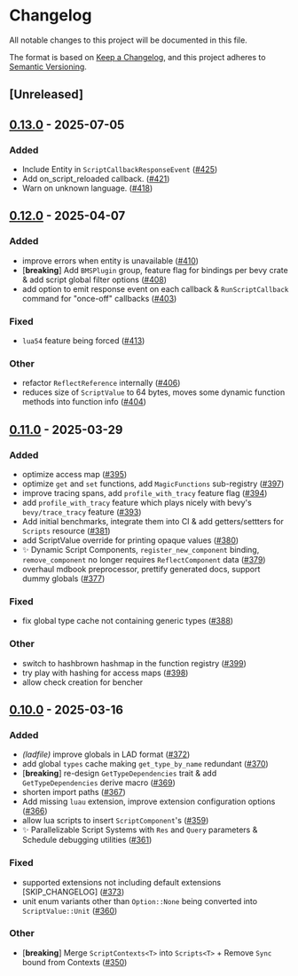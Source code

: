 # Changelog

All notable changes to this project will be documented in this file.

The format is based on [Keep a Changelog](https://keepachangelog.com/en/1.0.0/),
and this project adheres to [Semantic Versioning](https://semver.org/spec/v2.0.0.html).

## [Unreleased]

## [0.13.0](https://github.com/makspll/bevy_mod_scripting/compare/bevy_mod_scripting_core-v0.12.0...bevy_mod_scripting_core-v0.13.0) - 2025-07-05

### Added

- Include Entity in `ScriptCallbackResponseEvent` ([#425](https://github.com/makspll/bevy_mod_scripting/pull/425))
- Add on_script_reloaded callback. ([#421](https://github.com/makspll/bevy_mod_scripting/pull/421))
- Warn on unknown language. ([#418](https://github.com/makspll/bevy_mod_scripting/pull/418))

## [0.12.0](https://github.com/makspll/bevy_mod_scripting/compare/bevy_mod_scripting_core-v0.11.1...bevy_mod_scripting_core-v0.12.0) - 2025-04-07

### Added

- improve errors when entity is unavailable ([#410](https://github.com/makspll/bevy_mod_scripting/pull/410))
- [**breaking**] Add `BMSPlugin` group, feature flag for bindings per bevy crate & add script global filter options ([#408](https://github.com/makspll/bevy_mod_scripting/pull/408))
- add option to emit response event on each callback  & `RunScriptCallback` command for "once-off" callbacks ([#403](https://github.com/makspll/bevy_mod_scripting/pull/403))

### Fixed

- `lua54` feature being forced ([#413](https://github.com/makspll/bevy_mod_scripting/pull/413))

### Other

- refactor `ReflectReference` internally ([#406](https://github.com/makspll/bevy_mod_scripting/pull/406))
- reduces size of `ScriptValue` to 64 bytes, moves some dynamic function methods into function info ([#404](https://github.com/makspll/bevy_mod_scripting/pull/404))

## [0.11.0](https://github.com/makspll/bevy_mod_scripting/compare/bevy_mod_scripting_core-v0.10.0...bevy_mod_scripting_core-v0.11.0) - 2025-03-29

### Added

- optimize access map ([#395](https://github.com/makspll/bevy_mod_scripting/pull/395))
- optimize `get` and `set` functions, add `MagicFunctions` sub-registry ([#397](https://github.com/makspll/bevy_mod_scripting/pull/397))
- improve tracing spans, add `profile_with_tracy` feature flag ([#394](https://github.com/makspll/bevy_mod_scripting/pull/394))
- add `profile_with_tracy` feature which plays nicely with bevy's `bevy/trace_tracy` feature ([#393](https://github.com/makspll/bevy_mod_scripting/pull/393))
- Add initial benchmarks, integrate them into CI & add getters/settters for `Scripts` resource ([#381](https://github.com/makspll/bevy_mod_scripting/pull/381))
- add ScriptValue override for printing opaque values ([#380](https://github.com/makspll/bevy_mod_scripting/pull/380))
- :sparkles: Dynamic Script Components, `register_new_component` binding, `remove_component` no longer requires `ReflectComponent` data ([#379](https://github.com/makspll/bevy_mod_scripting/pull/379))
- overhaul mdbook preprocessor, prettify generated docs, support dummy globals ([#377](https://github.com/makspll/bevy_mod_scripting/pull/377))

### Fixed

- fix global type cache not containing generic types ([#388](https://github.com/makspll/bevy_mod_scripting/pull/388))

### Other

- switch to hashbrown hashmap in the function registry ([#399](https://github.com/makspll/bevy_mod_scripting/pull/399))
- try play with hashing for access maps ([#398](https://github.com/makspll/bevy_mod_scripting/pull/398))
- allow check creation for bencher

## [0.10.0](https://github.com/makspll/bevy_mod_scripting/compare/bevy_mod_scripting_core-v0.9.11...bevy_mod_scripting_core-v0.10.0) - 2025-03-16

### Added

- *(ladfile)* improve globals in LAD format ([#372](https://github.com/makspll/bevy_mod_scripting/pull/372))
- add global `types` cache making `get_type_by_name` redundant ([#370](https://github.com/makspll/bevy_mod_scripting/pull/370))
- [**breaking**] re-design `GetTypeDependencies` trait & add `GetTypeDependencies` derive macro ([#369](https://github.com/makspll/bevy_mod_scripting/pull/369))
- shorten import paths ([#367](https://github.com/makspll/bevy_mod_scripting/pull/367))
- Add missing `luau` extension, improve extension configuration options ([#366](https://github.com/makspll/bevy_mod_scripting/pull/366))
- allow lua scripts to insert `ScriptComponent`'s ([#359](https://github.com/makspll/bevy_mod_scripting/pull/359))
- :sparkles: Parallelizable Script Systems with `Res` and `Query` parameters & Schedule debugging utilities ([#361](https://github.com/makspll/bevy_mod_scripting/pull/361))

### Fixed

- supported extensions not including default extensions [SKIP_CHANGELOG] ([#373](https://github.com/makspll/bevy_mod_scripting/pull/373))
- unit enum variants other than `Option::None` being converted into `ScriptValue::Unit` ([#360](https://github.com/makspll/bevy_mod_scripting/pull/360))

### Other

- [**breaking**] Merge `ScriptContexts<T>` into `Scripts<T>` + Remove `Sync` bound from Contexts ([#350](https://github.com/makspll/bevy_mod_scripting/pull/350))
